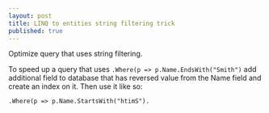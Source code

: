 ```yaml
---
layout: post
title: LINQ to entities string filtering trick
published: true
---
```

Optimize query that uses string filtering.

To speed up a query that uses 
`
.Where(p => p.Name.EndsWith("Smith")
`
add additional field to database that has reversed value from the Name field and create an index on it. 
Then use it like so:
```
.Where(p => p.Name.StartsWith("htimS").
```
